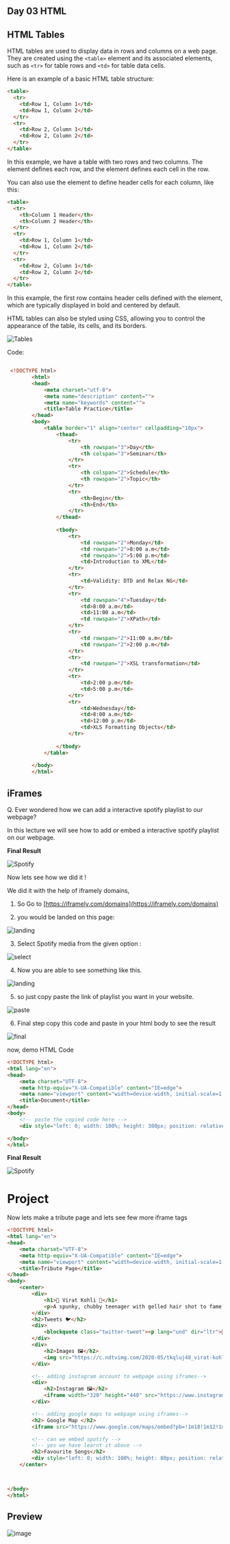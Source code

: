 ## Day 03 HTML

## HTML Tables 
HTML tables are used to display data in rows and columns on a web page. They are created using the ``<table>`` element and its associated elements, such as ``<tr>`` for table rows and ``<td>`` for table data cells.

Here is an example of a basic HTML table structure:
```html
<table>
  <tr>
    <td>Row 1, Column 1</td>
    <td>Row 1, Column 2</td>
  </tr>
  <tr>
    <td>Row 2, Column 1</td>
    <td>Row 2, Column 2</td>
  </tr>
</table>
```
In this example, we have a table with two rows and two columns. The <tr> element defines each row, and the <td> element defines each cell in the row.

You can also use the <th> element to define header cells for each column, like this:
```html
<table>
  <tr>
    <th>Column 1 Header</th>
    <th>Column 2 Header</th>
  </tr>
  <tr>
    <td>Row 1, Column 1</td>
    <td>Row 1, Column 2</td>
  </tr>
  <tr>
    <td>Row 2, Column 1</td>
    <td>Row 2, Column 2</td>
  </tr>
</table>
```
In this example, the first row contains header cells defined with the <th> element, which are typically displayed in bold and centered by default.

HTML tables can also be styled using CSS, allowing you to control the appearance of the table, its cells, and its borders.


![Tables](../Images/tables.gif)

Code: 
```html

 <!DOCTYPE html>
        <html>
        <head>
            <meta charset="utf-8">
            <meta name="description" content="">
            <meta name="keywords" content="">
            <title>Table Practice</title>
        </head>
        <body>
            <table border="1" align="center" cellpadding="10px">
                <thead>
                    <tr>
                        <th rowspan="3">Day</th>
                        <th colspan="3">Seminar</th>
                    </tr>
                    <tr>
                        <th colspan="2">Schedule</th>
                        <th rowspan="2">Topic</th>
                    </tr>
                    <tr>
                        <th>Begin</th>
                        <th>End</th>
                    </tr>
                </thead>
        
                <tbody>
                    <tr>
                        <td rowspan="2">Monday</td>
                        <td rowspan="2">8:00 a.m</td>
                        <td rowspan="2">5:00 p.m</td>
                        <td>Introduction to XML</td>
                    </tr>
                    <tr>
                        <td>Validity: DTD and Relax NG</td>
                    </tr>
                    <tr>
                        <td rowspan="4">Tuesday</td>
                        <td>8:00 a.m</td>
                        <td>11:00 a.m</td>
                        <td rowspan="2">XPath</td>
                    </tr>
                    <tr>
                        <td rowspan="2">11:00 a.m</td>
                        <td rowspan="2">2:00 p.m</td>
                    </tr>
                    <tr>
                        <td rowspan="2">XSL transformation</td>
                    </tr>
                    <tr>
                        <td>2:00 p.m</td>
                        <td>5:00 p.m</td>
                    </tr>
                    <tr>
                        <td>Wednesday</td>
                        <td>8:00 a.m</td>
                        <td>12:00 p.m</td>
                        <td>XLS Formatting Objects</td>
                    </tr>
        
                </tbody>
            </table>
        
        </body>
        </html>
```        

## iFrames

Q. Ever wondered how we can add a interactive spotify playlist to our webpage?

In this lecture we will see how to add or embed a interactive spotify playlist on our webpage.

**Final Result**

![Spotify](../Images/spotify.png)

Now lets see how we did it !

We did it with the help of iframely domains,

1. So Go to [https://iframely.com/domains](https://iframely.com/domains)

2. you would be landed on this page:

![landing](../Images/landing.png)

3. Select Spotify media from the given option :

![select](../Images/select.png)

4. Now you are able to see something like this.

![landing](../Images/landing2.png)

5. so just copy paste the link of playlist you want in your website.

![paste](../Images/paste.png)

6. Final step copy this code and paste in your html body to see the result

![final](../Images/final.png)

now, demo HTML Code

```html
<!DOCTYPE html>
<html lang="en">
<head>
    <meta charset="UTF-8">
    <meta http-equiv="X-UA-Compatible" content="IE=edge">
    <meta name="viewport" content="width=device-width, initial-scale=1.0">
    <title>Document</title>
</head>
<body>
    <!-- paste the copied code here -->
    <div style="left: 0; width: 100%; height: 380px; position: relative;"><iframe src="https://open.spotify.com/embed/playlist/5ABHKGoOzxkaa28ttQV9sE?utm_source=oembed" style="top: 0; left: 0; width: 100%; height: 100%; position: absolute; border: 0;" allowfullscreen allow="clipboard-write; encrypted-media; fullscreen; picture-in-picture;"></iframe></div>

</body>
</html>
```

**Final Result**

![Spotify](../Images/spotify.png)


# Project

Now lets make a tribute page and lets see few more iframe tags

```html
<!DOCTYPE html>
<html lang="en">
<head>
    <meta charset="UTF-8">
    <meta http-equiv="X-UA-Compatible" content="IE=edge">
    <meta name="viewport" content="width=device-width, initial-scale=1.0">
    <title>Tribute Page</title>
</head>
<body>
    <center>
        <div>
            <h1>🏏 Virat Kohli 🏏</h1>
            <p>A spunky, chubby teenager with gelled hair shot to fame after leading India to glory in the Under-19 World Cup at Kuala Lumpur in early 2008. In an Indian team filled with saint-like icons worthy of their own hagiographies, Virat Kohli, with his most un-Indian, 'bad-boy' intensity, would clearly be an outcast.</p>
        </div>
        <h2>Tweets 🐦</h2>
        <div>
            <blockquote class="twitter-tweet"><p lang="und" dir="ltr">🌊☀️ <a href="https://t.co/VBVvlIIvLh">pic.twitter.com/VBVvlIIvLh</a></p>&mdash; Virat Kohli (@imVkohli) <a href="https://twitter.com/imVkohli/status/1535961086012235776?ref_src=twsrc%5Etfw">June 12, 2022</a></blockquote> <script async src="https://platform.twitter.com/widgets.js" charset="utf-8"></script>
        </div>
        <div>
            <h2>Images 🖼️</h2>
            <img src="https://c.ndtvimg.com/2020-05/tkqluj48_virat-kohli-afp_625x300_30_May_20.jpg" height="500px" width="500px">
        </div>

        <!-- adding instagram account to webpage using iframes-->
        <div>
            <h2>Instagram 🖼️</h2>
            <iframe width="320" height="440" src="https://www.instagram.com/p/CedeaFMAf0n/embed" frameborder="0"></iframe>
        </div>

        <!-- adding google maps to webpage using iframes-->
        <h2> Google Map </h2>
        <iframe src="https://www.google.com/maps/embed?pb=!1m18!1m12!1m3!1d3549.400553850174!2d78.03995351503737!3d27.175144783015277!2m3!1f0!2f0!3f0!3m2!1i1024!2i768!4f13.1!3m3!1m2!1s0x39747121d702ff6d%3A0xdd2ae4803f767dde!2sTaj%20Mahal!5e0!3m2!1sen!2sin!4v1655138264150!5m2!1sen!2sin" width="400" height="400" style="border:0;" allowfullscreen="" loading="lazy" referrerpolicy="no-referrer-when-downgrade"></iframe>

        <!-- can we embed spotify -->
        <!-- yes we have learnt it above -->
        <h2>Favourite Songs</h2>
        <div style="left: 0; width: 100%; height: 80px; position: relative;"><iframe src="https://open.spotify.com/embed/playlist/5a2OuIJ1kEttA8X3PaewlI?utm_source=oembed" style="top: 0; left: 0; width: 100%; height: 100%; position: absolute; border: 0;" allowfullscreen allow="clipboard-write; encrypted-media; fullscreen; picture-in-picture;"></iframe></div>
    </center>



</body>
</html>
```

## Preview
![image](../Images/Screenshot%202022-09-17%20at%2012.32.10%20PM.png)

